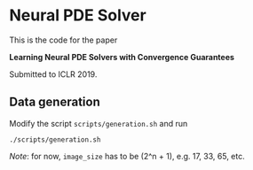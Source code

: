 # Neural PDE Solver

This is the code for the paper

**Learning Neural PDE Solvers with Convergence Guarantees**

Submitted to ICLR 2019.

## Data generation

Modify the script `scripts/generation.sh` and run
```
./scripts/generation.sh
```

*Note*: for now, `image_size` has to be (2^n + 1), e.g. 17, 33, 65, etc.
